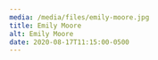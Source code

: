 ```yaml
---
media: /media/files/emily-moore.jpg
title: Emily Moore
alt: Emily Moore
date: 2020-08-17T11:15:00-0500
---
```

